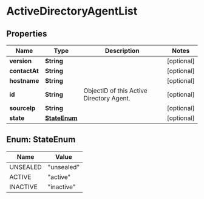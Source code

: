 

# ActiveDirectoryAgentList


## Properties

| Name | Type | Description | Notes |
|------------ | ------------- | ------------- | -------------|
|**version** | **String** |  |  [optional] |
|**contactAt** | **String** |  |  [optional] |
|**hostname** | **String** |  |  [optional] |
|**id** | **String** | ObjectID of this Active Directory Agent. |  [optional] |
|**sourceIp** | **String** |  |  [optional] |
|**state** | [**StateEnum**](#StateEnum) |  |  [optional] |



## Enum: StateEnum

| Name | Value |
|---- | -----|
| UNSEALED | &quot;unsealed&quot; |
| ACTIVE | &quot;active&quot; |
| INACTIVE | &quot;inactive&quot; |



